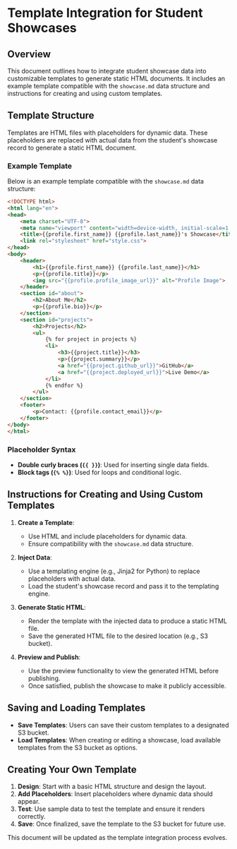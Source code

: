 # Template Integration for Student Showcases

## Overview

This document outlines how to integrate student showcase data into customizable templates to generate static HTML documents. It includes an example template compatible with the `showcase.md` data structure and instructions for creating and using custom templates.

## Template Structure

Templates are HTML files with placeholders for dynamic data. These placeholders are replaced with actual data from the student's showcase record to generate a static HTML document.

### Example Template

Below is an example template compatible with the `showcase.md` data structure:

```html
<!DOCTYPE html>
<html lang="en">
<head>
    <meta charset="UTF-8">
    <meta name="viewport" content="width=device-width, initial-scale=1.0">
    <title>{{profile.first_name}} {{profile.last_name}}'s Showcase</title>
    <link rel="stylesheet" href="style.css">
</head>
<body>
    <header>
        <h1>{{profile.first_name}} {{profile.last_name}}</h1>
        <p>{{profile.title}}</p>
        <img src="{{profile.profile_image_url}}" alt="Profile Image">
    </header>
    <section id="about">
        <h2>About Me</h2>
        <p>{{profile.bio}}</p>
    </section>
    <section id="projects">
        <h2>Projects</h2>
        <ul>
            {% for project in projects %}
            <li>
                <h3>{{project.title}}</h3>
                <p>{{project.summary}}</p>
                <a href="{{project.github_url}}">GitHub</a>
                <a href="{{project.deployed_url}}">Live Demo</a>
            </li>
            {% endfor %}
        </ul>
    </section>
    <footer>
        <p>Contact: {{profile.contact_email}}</p>
    </footer>
</body>
</html>
```

### Placeholder Syntax

- **Double curly braces (`{{ }}`)**: Used for inserting single data fields.
- **Block tags (`{% %}`)**: Used for loops and conditional logic.

## Instructions for Creating and Using Custom Templates

1. **Create a Template**:
   - Use HTML and include placeholders for dynamic data.
   - Ensure compatibility with the `showcase.md` data structure.

2. **Inject Data**:
   - Use a templating engine (e.g., Jinja2 for Python) to replace placeholders with actual data.
   - Load the student's showcase record and pass it to the templating engine.

3. **Generate Static HTML**:
   - Render the template with the injected data to produce a static HTML file.
   - Save the generated HTML file to the desired location (e.g., S3 bucket).

4. **Preview and Publish**:
   - Use the preview functionality to view the generated HTML before publishing.
   - Once satisfied, publish the showcase to make it publicly accessible.

## Saving and Loading Templates

- **Save Templates**: Users can save their custom templates to a designated S3 bucket.
- **Load Templates**: When creating or editing a showcase, load available templates from the S3 bucket as options.

## Creating Your Own Template

1. **Design**: Start with a basic HTML structure and design the layout.
2. **Add Placeholders**: Insert placeholders where dynamic data should appear.
3. **Test**: Use sample data to test the template and ensure it renders correctly.
4. **Save**: Once finalized, save the template to the S3 bucket for future use.

This document will be updated as the template integration process evolves. 